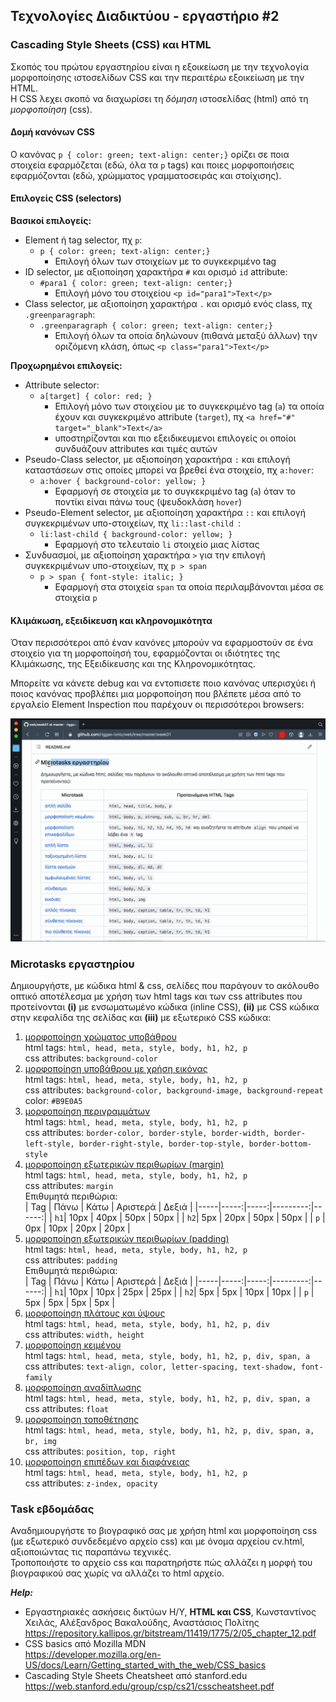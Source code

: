 ## Τεχνολογίες Διαδικτύου - εργαστήριο #2

### Cascading Style Sheets (CSS) και HTML

Σκοπός του πρώτου εργαστηρίου είναι η εξοικείωση με την τεχνολογία μορφοποίησης ιστοσελίδων CSS και την περαιτέρω εξοικείωση με την HTML.  
Η CSS λεχει σκοπό να διαχωρίσει τη _δόμηση_ ιστοσελίδας (html) από τη _μορφοποίηση_ (css).

#### Δομή κανόνων CSS

Ο κανόνας `p { color: green; text-align: center;}` ορίζει σε ποια στοιχεία εφαρμόζεται (εδώ, όλα τα `p` tags) και ποιες μορφοποιήσεις εφαρμόζονται (εδώ, χρώμματος γραμματοσειράς και στοίχισης).

#### Επιλογείς CSS (selectors)

**Βασικοί επιλογείς:**
* Element ή tag selector, πχ `p`:  
    - `p { color: green; text-align: center;}`
        - Επιλογή όλων των στοιχείων με το συγκεκριμένο tag
* ID selector, με αξιοποίηση χαρακτήρα `#` και ορισμό `id` attribute:
    - `#para1 { color: green; text-align: center;}`
        - Επιλογή μόνο του στοιχείου `<p id="para1">Text</p>`
* Class selector, με αξιοποίηση χαρακτήρα `.` και ορισμό ενός class, πχ `.greenparagraph`:  
    - `.greenparagraph { color: green; text-align: center;}`
        - Επιλογή όλων τα οποία δηλώνουν (πιθανά μεταξύ άλλων) την οριζόμενη κλάση, όπως `<p class="para1">Text</p>`

**Προχωρημένοι επιλογείς:**

* Attribute selector:
    - `a[target] { color: red; }`
        - Επιλογή μόνο των στοιχείου με το συγκεκριμένο tag (`a`) τα οποία έχουν και συγκεκριμένο attribute (`target`), πχ `<a href="#" target="_blank">Text</a>`
        - υποστηρίζονται και πιο εξειδικευμενοι επιλογείς οι οποίοι συνδυάζουν attributes και τιμές αυτών
* Pseudo-Class selector, με αξιοποίηση χαρακτήρα `:` και επιλογή καταστάσεων στις οποίες μπορεί να βρεθεί ένα στοιχείο, πχ `a:hover`:  
    - `a:hover { background-color: yellow; }`
        - Εφαρμογή σε στοιχεία με το συγκεκριμένο tag (`a`) όταν το ποντίκι είναι πάνω τους (ψευδοκλάση `hover`)
* Pseudo-Element selector, με αξιοποίηση χαρακτήρα `::` και επιλογή συγκεκριμένων υπο-στοιχείων, πχ `li::last-child `:  
    - `li:last-child { background-color: yellow; }`
        - Εφαρμογή στο τελευταίο `li` στοιχείο μιας λίστας
* Συνδυασμοί, με αξιοποίηση χαρακτήρα `>` για την επιλογή συγκεκριμένων υπο-στοιχείων, πχ `p > span`
    - `p > span { font-style: italic; }`
        - Εφαρμογή στα στοιχεία `span` τα οποία περιλαμβάνονται μέσα σε στοιχεία `p`

#### Κλιμάκωση, εξειδίκευση και κληρονομικότητα

Όταν περισσότεροι από έναν κανόνες μπορούν να εφαρμοστούν σε ένα στοιχείο για τη μορφοποίησή του, εφαρμόζονται οι ιδιότητες της Κλιμάκωσης, της Εξειδίκευσης και της Κληρονομικότητας.

Μπορείτε να κάνετε debug και να εντοπισετε ποιο κανόνας υπερισχύει ή ποιος κανόνας προβλέπει μια μορφοποίηση που βλέπετε μέσα από το εργαλείο Element Inspection που παρέχουν οι περισσότεροι browsers:

![Element Inspector](Inspect-element.gif)

### Microtasks εργαστηρίου

Δημιουργήστε, με κώδικα html & css, σελίδες που παράγουν το ακόλουθο οπτικό αποτέλεσμα με χρήση των html tags και των css attributes που προτείνονται **(i)** με ενσωματωμένο κώδικα (inline CSS), **(ii)** με CSS κώδικα στην κεφαλίδα της σελίδας και **(iii)** με εξωτερικό CSS κώδικα:

1. [μορφοποίηση χρώματος υποβάθρου](./microtasks/01_background.png)  
  html tags: `html, head, meta, style, body, h1, h2, p`  
  css attributes: `background-color`
0. [μορφοποίηση υποβάθρου με χρήση εικόνας](./microtasks/01_background_image.png)  
  html tags: `html, head, meta, style, body, h1, h2, p`  
  css attributes: `background-color, background-image, background-repeat`  
  color: `#B9E0A5`
0. [μορφοποίηση περιγραμμάτων](./microtasks/03_borders.png)  
  html tags: `html, head, meta, style, body, h1, h2, p`  
  css attributes: `border-color, border-style, border-width, border-left-style, border-right-style, border-top-style, border-bottom-style`
0. [μορφοποίηση εξωτερικών περιθωρίων (margin)](./microtasks/04_margins.png)  
  html tags: `html, head, meta, style, body, h1, h2, p`  
  css attributes: `margin`  
  Επιθυμητά περιθώρια:  
  | Tag | Πάνω | Κάτω | Αριστερά | Δεξιά |
  |-----|-----:|-----:|---------:|------:|
  | `h1`| 10px | 40px |     50px |  50px |
  | `h2`|  5px | 20px |     50px |  50px |
  | `p` |  0px | 10px |     20px |  20px |
0. [μορφοποίηση εξωτερικών περιθωρίων (padding)](./microtasks/05_padding.png)  
  html tags: `html, head, meta, style, body, h1, h2, p`  
  css attributes: `padding`  
  Επιθυμητά περιθώρια:  
  | Tag | Πάνω | Κάτω | Αριστερά | Δεξιά |
  |-----|-----:|-----:|---------:|------:|
  | `h1`| 10px | 10px |     25px |  25px |
  | `h2`|  5px |  5px |     10px |  10px |
  | `p` |  5px |  5px |      5px |   5px |
0. [μορφοποίηση πλάτους και ύψους](./microtasks/06_width.png)  
  html tags: `html, head, meta, style, body, h1, h2, p, div`  
  css attributes: `width, height`
0. [μορφοποίηση κειμένου](./microtasks/07_text.png)  
  html tags: `html, head, meta, style, body, h1, h2, p, div, span, a`  
  css attributes: `text-align, color, letter-spacing, text-shadow, font-family`
0. [μορφοποίηση αναδίπλωσης](./microtasks/08_float.png)  
  html tags: `html, head, meta, style, body, h1, h2, p, div, span, a`  
  css attributes: `float`
0. [μορφοποίηση τοποθέτησης](./microtasks/09_position.png)  
  html tags: `html, head, meta, style, body, h1, h2, p, div, span, a, br, img`  
  css attributes: `position, top, right`
0. [μορφοποίηση επιπέδων και διαφάνειας](./microtasks/10_visibility.png)  
  html tags: `html, head, meta, style, body, h1, h2, p`  
  css attributes: `z-index, opacity`

### Task εβδομάδας

Αναδημιουργήστε το βιογραφικό σας με χρήση html και μορφοποίηση css (με εξωτερικό συνδεδεμένο αρχείο css) και με όνομα αρχείου cv.html, αξιοποιώντας τις παραπάνω τεχνικές.  
Τροποποιήστε το αρχείο css και παρατηρήστε πώς αλλάζει η μορφή του βιογραφικού σας χωρίς να αλλάζει το html αρχείο.

**_Help:_**
* Εργαστηριακές ασκήσεις δικτύων Η/Υ, **HTML και CSS**, Κωνσταντίνος Χειλάς, Αλέξανδρος Βακαλούδης, Αναστάσιος Πολίτης  
  https://repository.kallipos.gr/bitstream/11419/1775/2/05_chapter_12.pdf
* CSS basics από Mozilla MDN  
  https://developer.mozilla.org/en-US/docs/Learn/Getting_started_with_the_web/CSS_basics
* Cascading Style Sheets Cheatsheet από stanford.edu
  https://web.stanford.edu/group/csp/cs21/csscheatsheet.pdf
